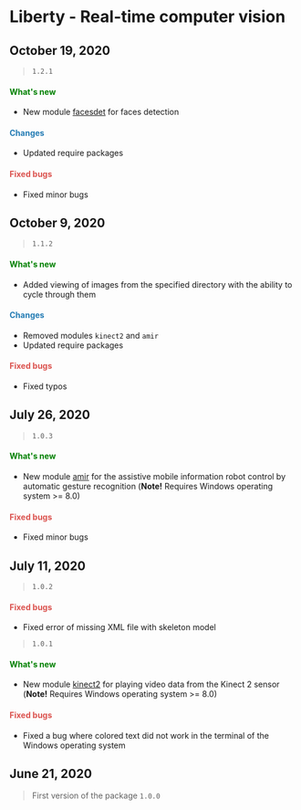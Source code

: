 # Liberty - Real-time computer vision

## October 19, 2020

> `1.2.1`

<h4><span style="color:#008000;">What's new</span></h4>

- New module [facesdet](https://github.com/DmitryRyumin/Liberty/blob/master/liberty/modules/facesdet/README_RU.md) for faces detection

<h4><span style="color:#247CB4;">Changes</span></h4>

- Updated require packages

<h4><span style="color:#DB534F;">Fixed bugs</span></h4>

- Fixed minor bugs

## October 9, 2020

> `1.1.2`

<h4><span style="color:#008000;">What's new</span></h4>

- Added viewing of images from the specified directory with the ability to cycle through them

<h4><span style="color:#247CB4;">Changes</span></h4>

- Removed modules `kinect2` and `amir`
- Updated require packages

<h4><span style="color:#DB534F;">Fixed bugs</span></h4>

- Fixed typos

## July 26, 2020

> `1.0.3`

<h4><span style="color:#008000;">What's new</span></h4>

- New module [amir](https://github.com/DmitryRyumin/Liberty/blob/master/liberty/modules/amir/README_RU.md) for the assistive mobile information robot control by automatic gesture recognition (**Note!** Requires Windows operating system >= 8.0)

<h4><span style="color:#DB534F;">Fixed bugs</span></h4>

- Fixed minor bugs

## July 11, 2020

> `1.0.2`

<h4><span style="color:#DB534F;">Fixed bugs</span></h4>

- Fixed error of missing XML file with skeleton model

> `1.0.1`

<h4><span style="color:#008000;">What's new</span></h4>

- New module [kinect2](https://github.com/DmitryRyumin/Liberty/blob/master/liberty/modules/kinect2/README_RU.md) for playing video data from the Kinect 2 sensor (**Note!** Requires Windows operating system >= 8.0)

<h4><span style="color:#DB534F;">Fixed bugs</span></h4>

- Fixed a bug where colored text did not work in the terminal of the Windows operating system

## June 21, 2020

> First version of the package `1.0.0`